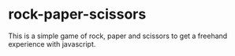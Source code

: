 # rock-paper-scissors
This is a simple game of rock, paper and scissors to get a freehand experience with javascript.